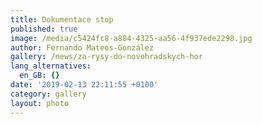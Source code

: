 ```yaml
---
title: Dokumentace stop
published: true
image: /media/c5424fc8-a884-4325-aa56-4f937ede2298.jpg
author: Fernando Mateos-González
gallery: /news/za-rysy-do-novohradskych-hor
lang_alternatives:
  en_GB: {}
date: '2019-02-13 22:11:55 +0100'
category: gallery
layout: photo
---
```



